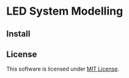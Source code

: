 # LED System Modelling

## Install


## License
This software is licensed under [MIT License](LICENSE).
